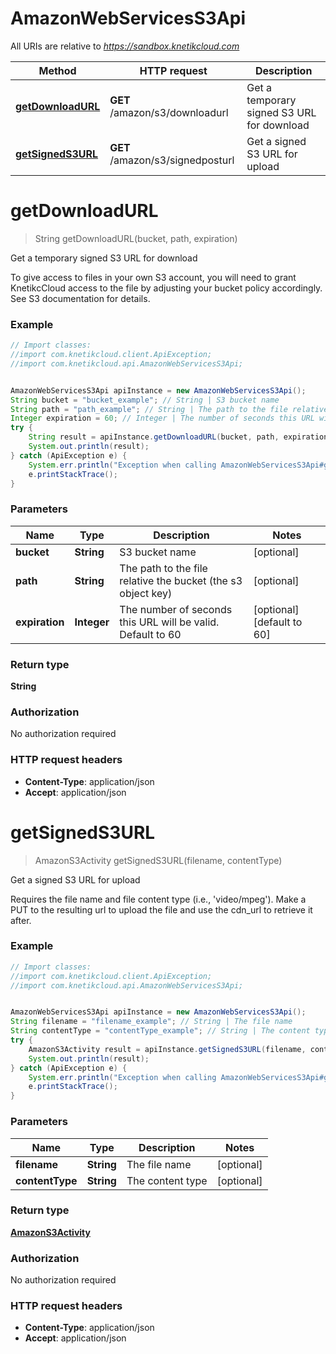 # AmazonWebServicesS3Api

All URIs are relative to *https://sandbox.knetikcloud.com*

Method | HTTP request | Description
------------- | ------------- | -------------
[**getDownloadURL**](AmazonWebServicesS3Api.md#getDownloadURL) | **GET** /amazon/s3/downloadurl | Get a temporary signed S3 URL for download
[**getSignedS3URL**](AmazonWebServicesS3Api.md#getSignedS3URL) | **GET** /amazon/s3/signedposturl | Get a signed S3 URL for upload


<a name="getDownloadURL"></a>
# **getDownloadURL**
> String getDownloadURL(bucket, path, expiration)

Get a temporary signed S3 URL for download

To give access to files in your own S3 account, you will need to grant KnetikcCloud access to the file by adjusting your bucket policy accordingly. See S3 documentation for details.

### Example
```java
// Import classes:
//import com.knetikcloud.client.ApiException;
//import com.knetikcloud.api.AmazonWebServicesS3Api;


AmazonWebServicesS3Api apiInstance = new AmazonWebServicesS3Api();
String bucket = "bucket_example"; // String | S3 bucket name
String path = "path_example"; // String | The path to the file relative the bucket (the s3 object key)
Integer expiration = 60; // Integer | The number of seconds this URL will be valid. Default to 60
try {
    String result = apiInstance.getDownloadURL(bucket, path, expiration);
    System.out.println(result);
} catch (ApiException e) {
    System.err.println("Exception when calling AmazonWebServicesS3Api#getDownloadURL");
    e.printStackTrace();
}
```

### Parameters

Name | Type | Description  | Notes
------------- | ------------- | ------------- | -------------
 **bucket** | **String**| S3 bucket name | [optional]
 **path** | **String**| The path to the file relative the bucket (the s3 object key) | [optional]
 **expiration** | **Integer**| The number of seconds this URL will be valid. Default to 60 | [optional] [default to 60]

### Return type

**String**

### Authorization

No authorization required

### HTTP request headers

 - **Content-Type**: application/json
 - **Accept**: application/json

<a name="getSignedS3URL"></a>
# **getSignedS3URL**
> AmazonS3Activity getSignedS3URL(filename, contentType)

Get a signed S3 URL for upload

Requires the file name and file content type (i.e., &#39;video/mpeg&#39;). Make a PUT to the resulting url to upload the file and use the cdn_url to retrieve it after.

### Example
```java
// Import classes:
//import com.knetikcloud.client.ApiException;
//import com.knetikcloud.api.AmazonWebServicesS3Api;


AmazonWebServicesS3Api apiInstance = new AmazonWebServicesS3Api();
String filename = "filename_example"; // String | The file name
String contentType = "contentType_example"; // String | The content type
try {
    AmazonS3Activity result = apiInstance.getSignedS3URL(filename, contentType);
    System.out.println(result);
} catch (ApiException e) {
    System.err.println("Exception when calling AmazonWebServicesS3Api#getSignedS3URL");
    e.printStackTrace();
}
```

### Parameters

Name | Type | Description  | Notes
------------- | ------------- | ------------- | -------------
 **filename** | **String**| The file name | [optional]
 **contentType** | **String**| The content type | [optional]

### Return type

[**AmazonS3Activity**](AmazonS3Activity.md)

### Authorization

No authorization required

### HTTP request headers

 - **Content-Type**: application/json
 - **Accept**: application/json

